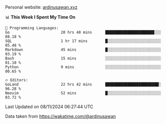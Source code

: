 Personal website: [ardinusawan.xyz](https://ardinusawan.xyz)

<!--START_SECTION:waka-->
📊 **This Week I Spent My Time On** 

```text
💬 Programming Languages: 
Go                       20 hrs 48 mins      ██████████████████████░░░   88.18 % 
SQL                      1 hr 17 mins        █░░░░░░░░░░░░░░░░░░░░░░░░   05.48 % 
Markdown                 45 mins             █░░░░░░░░░░░░░░░░░░░░░░░░   03.19 % 
Bash                     15 mins             ░░░░░░░░░░░░░░░░░░░░░░░░░   01.10 % 
Python                   9 mins              ░░░░░░░░░░░░░░░░░░░░░░░░░   00.65 % 

🔥 Editors: 
GoLand                   22 hrs 42 mins      ████████████████████████░   96.28 % 
Neovim                   52 mins             █░░░░░░░░░░░░░░░░░░░░░░░░   03.72 % 
```


 Last Updated on 08/11/2024 06:27:44 UTC
<!--END_SECTION:waka-->
Data taken from https://wakatime.com/@ardinusawan
